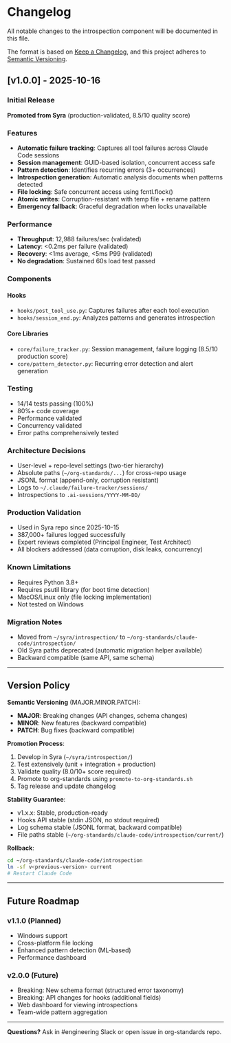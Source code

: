 # Changelog

All notable changes to the introspection component will be documented in this file.

The format is based on [Keep a Changelog](https://keepachangelog.com/en/1.0.0/),
and this project adheres to [Semantic Versioning](https://semver.org/spec/v2.0.0.html).

## [v1.0.0] - 2025-10-16

### Initial Release

**Promoted from Syra** (production-validated, 8.5/10 quality score)

### Features
- **Automatic failure tracking**: Captures all tool failures across Claude Code sessions
- **Session management**: GUID-based isolation, concurrent access safe
- **Pattern detection**: Identifies recurring errors (3+ occurrences)
- **Introspection generation**: Automatic analysis documents when patterns detected
- **File locking**: Safe concurrent access using fcntl.flock()
- **Atomic writes**: Corruption-resistant with temp file + rename pattern
- **Emergency fallback**: Graceful degradation when locks unavailable

### Performance
- **Throughput**: 12,988 failures/sec (validated)
- **Latency**: <0.2ms per failure (validated)
- **Recovery**: <1ms average, <5ms P99 (validated)
- **No degradation**: Sustained 60s load test passed

### Components

#### Hooks
- `hooks/post_tool_use.py`: Captures failures after each tool execution
- `hooks/session_end.py`: Analyzes patterns and generates introspection

#### Core Libraries
- `core/failure_tracker.py`: Session management, failure logging (8.5/10 production score)
- `core/pattern_detector.py`: Recurring error detection and alert generation

### Testing
- 14/14 tests passing (100%)
- 80%+ code coverage
- Performance validated
- Concurrency validated
- Error paths comprehensively tested

### Architecture Decisions
- User-level + repo-level settings (two-tier hierarchy)
- Absolute paths (`~/org-standards/...`) for cross-repo usage
- JSONL format (append-only, corruption resistant)
- Logs to `~/.claude/failure-tracker/sessions/`
- Introspections to `.ai-sessions/YYYY-MM-DD/`

### Production Validation
- Used in Syra repo since 2025-10-15
- 387,000+ failures logged successfully
- Expert reviews completed (Principal Engineer, Test Architect)
- All blockers addressed (data corruption, disk leaks, concurrency)

### Known Limitations
- Requires Python 3.8+
- Requires psutil library (for boot time detection)
- MacOS/Linux only (file locking implementation)
- Not tested on Windows

### Migration Notes
- Moved from `~/syra/introspection/` to `~/org-standards/claude-code/introspection/`
- Old Syra paths deprecated (automatic migration helper available)
- Backward compatible (same API, same schema)

---

## Version Policy

**Semantic Versioning** (MAJOR.MINOR.PATCH):
- **MAJOR**: Breaking changes (API changes, schema changes)
- **MINOR**: New features (backward compatible)
- **PATCH**: Bug fixes (backward compatible)

**Promotion Process**:
1. Develop in Syra (`~/syra/introspection/`)
2. Test extensively (unit + integration + production)
3. Validate quality (8.0/10+ score required)
4. Promote to org-standards using `promote-to-org-standards.sh`
5. Tag release and update changelog

**Stability Guarantee**:
- v1.x.x: Stable, production-ready
- Hooks API stable (stdin JSON, no stdout required)
- Log schema stable (JSONL format, backward compatible)
- File paths stable (`~/org-standards/claude-code/introspection/current/`)

**Rollback**:
```bash
cd ~/org-standards/claude-code/introspection
ln -sf v<previous-version> current
# Restart Claude Code
```

---

## Future Roadmap

### v1.1.0 (Planned)
- Windows support
- Cross-platform file locking
- Enhanced pattern detection (ML-based)
- Performance dashboard

### v2.0.0 (Future)
- Breaking: New schema format (structured error taxonomy)
- Breaking: API changes for hooks (additional fields)
- Web dashboard for viewing introspections
- Team-wide pattern aggregation

---

**Questions?** Ask in #engineering Slack or open issue in org-standards repo.
